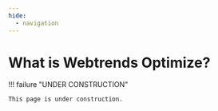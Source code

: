 ```yaml
---
hide:
  - navigation
---
```


# What is Webtrends Optimize?

!!! failure "UNDER CONSTRUCTION"

    This page is under construction.

<!--
Webtrends Optimize is an experimentation and personalisation platform. With it, you can make intelligent decisions about your website and what to show to users - growing and innovating without risk of damaging conversion rates.

The following 1 page guides are available:

- What is Webtrends Optimize? [View 1 page guide](TODO)
- Server Side Experimentation in Webtrends Optimize - [View 1 page guide](TODO)
- Social Proofing in Webtrends Optimize - [View 1 page guide](TODO)
- Recommendations in Webtrends Optimize - [View 1 page guide](TODO)

## Knowledge Base

This is the documentation of Webtrends Optimize for Web.

See these guides for other environments:

- [Server Side](/server-side)
- [Mobile App](/mobile-app)

## Quick Links

<div class="wto-stacked-2 wto-homepage-quicklinks" markdown>

### Getting started
- [Tag Implementation](./somewhere)
- [Conversion Packages](./somewhere)
- [Tag Configuration](./somewhere)
- [User Management](./somewhere)

</div>

<div class="wto-stacked-2 wto-homepage-quicklinks" markdown>

### Build
- [Visual Editor](./somewhere)
- [Advanced Editor](./somewhere)
- [Optimize Build Framework](./somewhere)
- [Social Proofing](./somewhere)
- [Recommendations](./somewhere)
- [Surveys](./somewhere)

</div>

<div class="wto-stacked-2 wto-homepage-quicklinks" markdown>

### QA
- [Something](./somewhere)

</div>

<div class="wto-stacked-2 wto-homepage-quicklinks" markdown>

### Reporting
- [Something](./somewhere)

</div>

<div class="wto-stacked-2 wto-homepage-quicklinks" markdown>

### Integrations
- [Something](./somewhere)

</div>

-->